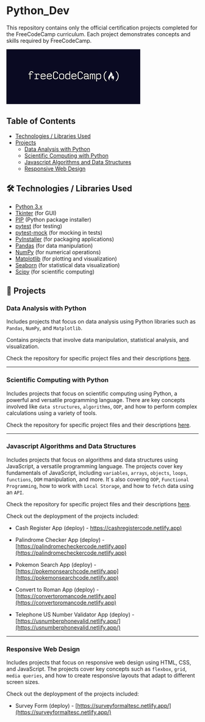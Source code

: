 # Python_Dev

This repository contains only the official certification projects completed for the FreeCodeCamp curriculum. Each project demonstrates concepts and skills required by FreeCodeCamp.

![alt text](assets/logo.png)


## Table of Contents

- [Technologies / Libraries Used](#hammer_and_wrench-technologies--libraries-used)
- [Projects](#projects)
  - [Data Analysis with Python](#data-analysis-with-python)
  - [Scientific Computing with Python](#scientific-computing-with-python)
  - [Javascript Algorithms and Data Structures](#javascript-algorithms-and-data-structures)
  - [Responsive Web Design](#responsive-web-design)


## :hammer_and_wrench: Technologies / Libraries Used

- [Python 3.x](https://www.python.org/)
- [Tkinter](https://docs.python.org/3/library/tkinter.html) (for GUI)
- [PIP](https://pip.pypa.io/en/stable/) (Python package installer)
- [pytest](https://docs.pytest.org/en/stable/) (for testing)
- [pytest-mock](https://github.com/pytest-dev/pytest-mock) (for mocking in tests)
- [PyInstaller](https://pyinstaller.readthedocs.io/en/stable/) (for packaging applications)
- [Pandas](https://pandas.pydata.org/) (for data manipulation)
- [NumPy](https://numpy.org/) (for numerical operations)
- [Matplotlib](https://matplotlib.org/) (for plotting and visualization)
- [Seaborn](https://seaborn.pydata.org/) (for statistical data visualization)
- [Scipy](https://www.scipy.org/) (for scientific computing)

## :bookmark_tabs: Projects

### Data Analysis with Python
Includes projects that focus on data analysis using Python libraries such as `Pandas`, `NumPy`, and `Matplotlib`.

Contains projects that involve data manipulation, statistical analysis, and visualization.

Check the repository for specific project files and their descriptions [here](https://github.com/pedromst2000/Data-Analysis).

---

### Scientific Computing with Python

Includes projects that focus on scientific computing using Python, a powerful and versatile programming language. There are key concepts involved like `data structures`, `algorithms`, `OOP`, and how to perform complex calculations using a variety of tools.

Check the repository for specific project files and their descriptions [here](https://github.com/pedromst2000/Freecodecamp_certifications/tree/master/freecodecamp-certifications/scientific-computing).

---

### Javascript Algorithms and Data Structures

Includes projects that focus on algorithms and data structures using JavaScript, a versatile programming language. The projects cover key fundamentals of JavaScript, including `variables`, `arrays`, `objects`, `loops`, `functions`, `DOM` manipulation, and more. It´s also covering `OOP`, `Functional Programming`, how to work with `Local Storage`, and how to `fetch` data using an `API`.

Check the repository for specific project files and their descriptions [here](
https://github.com/pedromst2000/Freecodecamp_certifications/tree/master/freecodecamp-certifications/javascript-algorithms-and-data-structures-beta
).

Check out the deploypment of the projects included:


* Cash Register App (deploy) - [https://cashregistercode.netlify.app)](https://cashregistercode.netlify.app)

* Palindrome Checker App (deploy) - [https://palindromecheckercode.netlify.app](https://palindromecheckercode.netlify.app)

* Pokemon Search App (deploy) - [https://pokemonsearchcode.netlify.app](https://pokemonsearchcode.netlify.app)

* Convert to Roman App (deploy) - [https://convertoromancode.netlify.app](https://convertoromancode.netlify.app)

* Telephone US Number Validator App (deploy) - [https://usnumberphonevalid.netlify.app/](https://usnumberphonevalid.netlify.app/)
---

### Responsive Web Design

Includes projects that focus on responsive web design using HTML, CSS, and JavaScript. The projects cover key concepts such as `flexbox`, `grid`, `media queries`, and how to create responsive layouts that adapt to different screen sizes.

Check out the deploypment of the projects included:

* Survey Form (deploy) - [https://surveyformaltesc.netlify.app/](https://surveyformaltesc.netlify.app/)